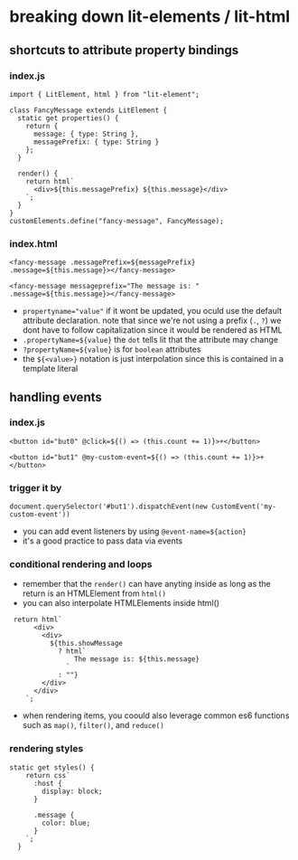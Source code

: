 # breaking down lit-elements / lit-html

## shortcuts to attribute property bindings

### index.js

```
import { LitElement, html } from "lit-element";

class FancyMessage extends LitElement {
  static get properties() {
    return {
      message: { type: String },
      messagePrefix: { type: String }
    };
  }

  render() {
    return html`
      <div>${this.messagePrefix} ${this.message}</div>
    `;
  }
}
customElements.define("fancy-message", FancyMessage);
```

### index.html

```
<fancy-message .messagePrefix=${messagePrefix} .message=${this.message}></fancy-message>

<fancy-message messageprefix="The message is: " .message=${this.message}></fancy-message>
```

- `propertyname="value"` if it wont be updated, you oculd use the default attribute declaration. note that since we're not using a prefix (`.`, `?`) we dont have to follow capitalization since it would be rendered as HTML
- `.propertyName=${value}` the `dot` tells lit that the attribute may change
- `?propertyName=${value}` is for `boolean` attributes
- the `${<value>}` notation is just interpolation since this is contained in a template literal

## handling events

### index.js

```
<button id="but0" @click=${() => (this.count += 1)}>+</button>

<button id="but1" @my-custom-event=${() => (this.count += 1)}>+</button>
```

### trigger it by

```
document.querySelector('#but1').dispatchEvent(new CustomEvent('my-custom-event'))
```

- you can add event listeners by using `@event-name=${action}`
- it's a good practice to pass data via events

### conditional rendering and loops

- remember that the `render()` can have anyting inside as long as the return is an HTMLElement from `html()`
- you can also interpolate HTMLElements inside html()

```
 return html`
      <div>
        <div>
          ${this.showMessage
            ? html`
                The message is: ${this.message}
              `
            : ""}
        </div>
      </div>
    `;
```

- when rendering items, you coould also leverage common es6 functions such as `map()`, `filter()`, and `reduce()`

### rendering styles

```
static get styles() {
    return css`
      :host {
        display: block;
      }

      .message {
        color: blue;
      }
    `;
  }
```
